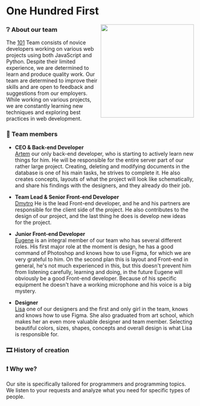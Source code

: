 # One Hundred First
<img src="https://cdn.discordapp.com/attachments/1089621536576655493/1089621571737485413/101_logo.png" width="250px" align="right">

### ❔ About our team
The [101](https://github.com/zaa4eemWS) Team consists of novice developers working on various web projects using both JavaScript and Python. Despite their limited experience, we are determined to learn and produce quality work. Our team are determined to improve their skills and are open to feedback and suggestions from our employers. While working on various projects, we are constantly learning new techniques and exploring best practices in web development.


### 👥 Team members

- <b>CEO & Back-end Developer</b><br>
[Artem](https://github.com/zaa4eem) our only back-end developer, who is starting to actively learn new things for him. He will be responsible for the entire server part of our rather large project. Creating, deleting and modifying documents in the database is one of his main tasks, he strives to complete it. He also creates concepts, layouts of what the project will look like schematically, and share his findings with the designers, and they already do their job.

- <b>Team Lead & Senior Front-end Developer</b><br>
[Dmytro](https://github.com/chyVacheck) He is the lead Front-end developer, and he and his partners are responsible for the client side of the project. He also contributes to the design of our project, and the last thing he does is develop new ideas for the project.

- <b>Junior Front-end Developer</b><br>
[Eugene](https://github.com/hxrizxnqq) is an integral member of our team who has several different roles. His first major role at the moment is design, he has a good command of Photoshop and knows how to use Figma, for which we are very grateful to him. On the second plan this is layout and Front-end in general, he's not much experienced in this, but this doesn't prevent him from listening carefully, learning and doing, in the future Eugene will obviously be a good Front-end developer. Because of his specific equipment he doesn't have a working microphone and his voice is a big mystery.

- <b>Designer</b><br>
[Lisa](https://github.com/lolligrom) one of our designers and the first and only girl in the team, knows and knows how to use Figma. She also graduated from art school, which makes her an even more valuable designer and team member. Selecting beautiful colors, sizes, shapes, concepts and overall design is what Lisa is responsible for.


### 🎞 History of creation



### ❗ Why we?
Our site is specifically tailored for programmers and programming topics. We listen to your requests and analyze what you need for specific types of people.
